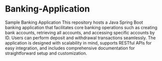 # Banking-Application
Sample Banking Application
This repository hosts a Java Spring Boot banking application that facilitates core banking operations such as creating bank accounts, retrieving all accounts, and accessing specific accounts by ID. Users can perform deposit and withdrawal transactions seamlessly. The application is designed with scalability in mind, supports RESTful APIs for easy integration, and includes comprehensive documentation for straightforward setup and customization. 
